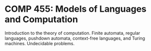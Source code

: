 # COMP 455: Models of Languages and Computation

Introduction to the theory of computation. Finite automata, regular languages, pushdown automata, context-free languages, and Turing machines. Undecidable problems.